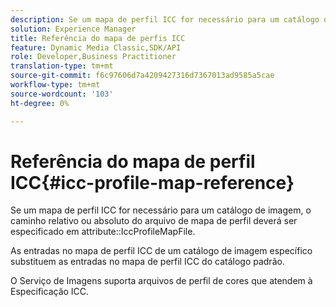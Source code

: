 ```yaml
---
description: Se um mapa de perfil ICC for necessário para um catálogo de imagem, o caminho relativo ou absoluto do arquivo de mapa de perfil deverá ser especificado no atributo IccProfileMapFile.
solution: Experience Manager
title: Referência do mapa de perfis ICC
feature: Dynamic Media Classic,SDK/API
role: Developer,Business Practitioner
translation-type: tm+mt
source-git-commit: f6c97606d7a4209427316d7367013ad9585a5cae
workflow-type: tm+mt
source-wordcount: '103'
ht-degree: 0%

---
```



# Referência do mapa de perfil ICC{#icc-profile-map-reference}

Se um mapa de perfil ICC for necessário para um catálogo de imagem, o caminho relativo ou absoluto do arquivo de mapa de perfil deverá ser especificado em attribute::IccProfileMapFile.

As entradas no mapa de perfil ICC de um catálogo de imagem específico substituem as entradas no mapa de perfil ICC do catálogo padrão.

O Serviço de Imagens suporta arquivos de perfil de cores que atendem à Especificação ICC.
